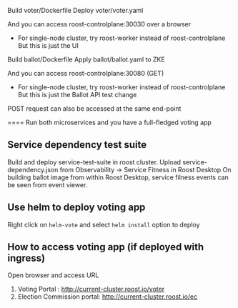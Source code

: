 Build voter/Dockerfile
Deploy voter/voter.yaml

And you can access roost-controlplane:30030 over a browser 
* For single-node cluster, try roost-worker instead of roost-controlplane
But this is just the UI


Build ballot/Dockerfile
Apply ballot/ballot.yaml to ZKE

And you can access roost-controlplane:30080 (GET)
* For single-node cluster, try roost-worker instead of roost-controlplane
But this is just the Ballot API
test change

POST request can also be accessed at the same end-point

====
Run both microservices and you have a full-fledged voting app


## Service dependency test suite

Build and deploy service-test-suite in roost cluster.
Upload service-dependency.json from Observability -> Service Fitness in Roost Desktop
On building ballot image from within Roost Desktop, service filness events can be seen from event viewer.

## Use helm to deploy voting app
  
  Right click on `helm-vote` and select `helm install` option to deploy 
  
## How to access voting app (if deployed with ingress)
  
  Open browser and access URL
  1. Voting Portal : http://current-cluster.roost.io/voter
  2. Election Commission portal: http://current-cluster.roost.io/ec
